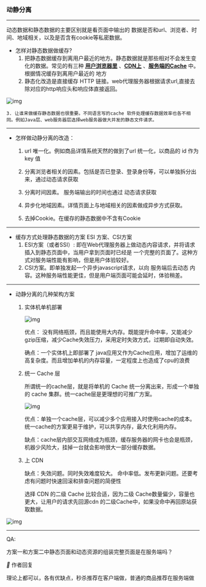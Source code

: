 ### 动静分离

---

动态数据和静态数据的主要区别就是看页面中输出的 数据是否和url、浏览者、时间、地域相关，以及是否含有cookie等私密数据。

* 怎样对静态数据做缓存?
  1. 把静态数据缓存到离用户最近的地方。静态数据就是那些相对不会发生变化的数据。常见的有三种 <u>**用户浏览器里**</u> 、<u>**CDN上**</u> 、<u>**服务端的Cache**</u> 中。根据情况缓存到离用户最近的 地方
  2. 静态化改造是直接缓存 HTTP 链接。web代理服务器根据请求url,直接去除对应的http响应头和响应体直接返回。

![img](https://static001.geekbang.org/resource/image/2c/46/2c608715621afc9c95570dce00a87546.jpg)

 	3. 让谁来做缓存静态数据也很重要。不同语言写的cache 软件处理缓存数据效率也各不相同。例如Java层、web服务器层选择web服务器做大并发的静态文件请求。

---

* 怎样做动静分离的改造：

  1. url 唯一化。例如商品详情系统天然的做到了url 统一化，以商品的 id 作为 key 值

  2. 分离浏览者相关的因素。包括是否已登录、登录身份等，可以单独拆分出来，通过动态请求获取 
  3. 分离时间因素。 服务端输出的时间也通过 动态请求获取
  4. 异步化地域因素。详情页面上与地域相关的因素做成异步方式获取。
  5. 去掉Cookie。在缓存的静态数据中不含有Cookie

---

* 缓存方式处理静态数据的方案 ESI 方案、CSI方案
  1. ESI方案（或者SSI）: 即在Web代理服务器上做动态内容请求，并将请求插入到静态页面中，当用户拿到页面时已经是 一个完整的页面了。这种方式对服务端性能有影响，但是用户体验较好。
  2. CSI方案。即单独发起一个异步javascript请求，以向 服务端后去动态 内容。这种服务端性能更佳，但是用户端页面可能会延时，体验稍差。

---

* 动静分离的几种架构方案

  1. 实体机单机部署

     ![img](https://static001.geekbang.org/resource/image/4e/8a/4e4f0b0e5b83deaccb8cc49ad40f1a8a.jpg)





     优点： 没有网络瓶颈，而且能使用大内存。既能提升命中率，又能减少gzip压缩，减少Cache失效压力，采用定时失效方式，过期即自动失效。

     确点：一个实体机上即部署了 java应用又作为Cache应用，增加了运维的高复杂度。而且增加单机的内存容量，一定程度上也造成了cpu的浪费

  2. 统一 Cache 层

     所谓统一的cache层，就是将单机的 Cache 统一分离出来，形成一个单独的 cache 集群。统一cache层是更理想的可推广方案。

     ![img](https://static001.geekbang.org/resource/image/36/d2/36af87e321f9d6a2f4516bf2e21e55d2.jpg)



     优点：单独一个cache层，可以减少多个应用接入时使用cache的成本。统一cache的方案更易于维护，可以共享内存，最大化利用内存。

     缺点：cache层内部交互网络成为瓶颈，缓存服务器的网卡也会是瓶颈，机器少风险大，挂掉一台就会影响很大一部分缓存数据。

  3. 上 CDN

     缺点：失效问题。同时失效难度较大。 命中率低。发布更新问题。还要考虑有问题时快速回滚和排查问题的简便性



     选择 CDN 的二级 Cache 比较合适，因为二级 Cache数量偏少，容量也更大，让用户的请求先回源cdn 的二级Cache中，如果没命中再回原站获取数据。


![img](https://static001.geekbang.org/resource/image/c0/dd/c0fd22cf9d565a8ea2e9edcefae3b2dd.jpg)

----

QA:

方案一和方案二中静态页面和动态资源的组装完整页面是在服务端吗？

** 作者回复

理论上都可以，各有优缺点，秒杀推荐在客户端做，普通的商品推荐在服务端做